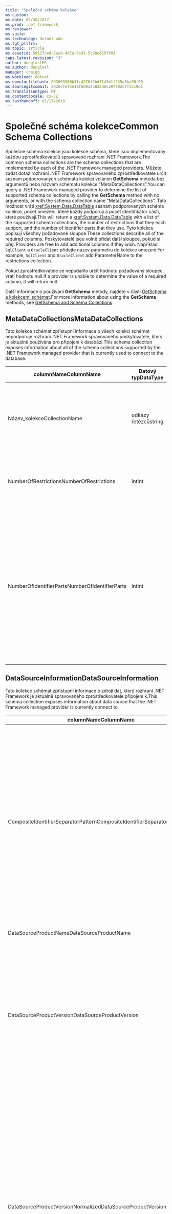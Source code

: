 ```yaml
---
title: "Společné schéma kolekce"
ms.custom: 
ms.date: 03/30/2017
ms.prod: .net-framework
ms.reviewer: 
ms.suite: 
ms.technology: dotnet-ado
ms.tgt_pltfrm: 
ms.topic: article
ms.assetid: 50127ced-2ac8-4d7a-9cd1-5c98c655ff03
caps.latest.revision: "3"
author: douglaslMS
ms.author: douglasl
manager: craigg
ms.workload: dotnet
ms.openlocfilehash: 893093900b3fc4276f9bd7143b1f235a5ba98f90
ms.sourcegitcommit: ed26cfef4e18f6d93ab822d8c29f902cff3519d1
ms.translationtype: MT
ms.contentlocale: cs-CZ
ms.lasthandoff: 01/17/2018
---
```

# <a name="common-schema-collections"></a><span data-ttu-id="b3a7d-102">Společné schéma kolekce</span><span class="sxs-lookup"><span data-stu-id="b3a7d-102">Common Schema Collections</span></span>
<span data-ttu-id="b3a7d-103">Společné schéma kolekce jsou kolekce schéma, které jsou implementovány každou zprostředkovatelů spravované rozhraní .NET Framework.</span><span class="sxs-lookup"><span data-stu-id="b3a7d-103">The common schema collections are the schema collections that are implemented by each of the .NET Framework managed providers.</span></span> <span data-ttu-id="b3a7d-104">Můžete zadat dotaz rozhraní .NET Framework spravovaného zprostředkovatele určit seznam podporovaných schématu kolekcí voláním **GetSchema** metoda bez argumentů nebo názvem schématu kolekce "MetaDataCollections".</span><span class="sxs-lookup"><span data-stu-id="b3a7d-104">You can query a .NET Framework managed provider to determine the list of supported schema collections by calling the **GetSchema** method with no arguments, or with the schema collection name "MetaDataCollections".</span></span> <span data-ttu-id="b3a7d-105">Tato možnost vrátí <xref:System.Data.DataTable> seznam podporovaných schéma kolekce, počet omezení, které každý podporují a počet identifikátor částí, které používají.</span><span class="sxs-lookup"><span data-stu-id="b3a7d-105">This will return a <xref:System.Data.DataTable> with a list of the supported schema collections, the number of restrictions that they each support, and the number of identifier parts that they use.</span></span> <span data-ttu-id="b3a7d-106">Tyto kolekce popisují všechny požadované sloupce.</span><span class="sxs-lookup"><span data-stu-id="b3a7d-106">These collections describe all of the required columns.</span></span> <span data-ttu-id="b3a7d-107">Poskytovatelé jsou volně přidat další sloupce, pokud si přejí.</span><span class="sxs-lookup"><span data-stu-id="b3a7d-107">Providers are free to add additional columns if they wish.</span></span> <span data-ttu-id="b3a7d-108">Například `SqlClient` a `OracleClient` přidejte název parametru do kolekce omezení.</span><span class="sxs-lookup"><span data-stu-id="b3a7d-108">For example, `SqlClient` and `OracleClient` add ParameterName to the restrictions collection.</span></span>  
  
 <span data-ttu-id="b3a7d-109">Pokud zprostředkovatele se nepodařilo určit hodnotu požadovaný sloupec, vrátí hodnotu null.</span><span class="sxs-lookup"><span data-stu-id="b3a7d-109">If a provider is unable to determine the value of a required column, it will return null.</span></span>  
  
 <span data-ttu-id="b3a7d-110">Další informace o používání **GetSchema** metody, najdete v části [GetSchema a kolekcemi schémat](../../../../docs/framework/data/adonet/getschema-and-schema-collections.md).</span><span class="sxs-lookup"><span data-stu-id="b3a7d-110">For more information about using the **GetSchema** methods, see [GetSchema and Schema Collections](../../../../docs/framework/data/adonet/getschema-and-schema-collections.md).</span></span>  
  
## <a name="metadatacollections"></a><span data-ttu-id="b3a7d-111">MetaDataCollections</span><span class="sxs-lookup"><span data-stu-id="b3a7d-111">MetaDataCollections</span></span>  
 <span data-ttu-id="b3a7d-112">Tato kolekce schémat zpřístupní informace o všech kolekcí schémat nepodporuje rozhraní .NET Framework spravovaného poskytovatele, který je aktuálně používána pro připojení k databázi.</span><span class="sxs-lookup"><span data-stu-id="b3a7d-112">This schema collection exposes information about all of the schema collections supported by the .NET Framework managed provider that is currently used to connect to the database.</span></span>  
  
|<span data-ttu-id="b3a7d-113">columnName</span><span class="sxs-lookup"><span data-stu-id="b3a7d-113">ColumnName</span></span>|<span data-ttu-id="b3a7d-114">Datový typ</span><span class="sxs-lookup"><span data-stu-id="b3a7d-114">DataType</span></span>|<span data-ttu-id="b3a7d-115">Popis</span><span class="sxs-lookup"><span data-stu-id="b3a7d-115">Description</span></span>|  
|----------------|--------------|-----------------|  
|<span data-ttu-id="b3a7d-116">Název_kolekce</span><span class="sxs-lookup"><span data-stu-id="b3a7d-116">CollectionName</span></span>|<span data-ttu-id="b3a7d-117">odkazy řetězců</span><span class="sxs-lookup"><span data-stu-id="b3a7d-117">string</span></span>|<span data-ttu-id="b3a7d-118">Název kolekce, které mají být předány **GetSchema** metoda vrátí kolekci.</span><span class="sxs-lookup"><span data-stu-id="b3a7d-118">The name of the collection to pass to the **GetSchema** method to return the collection.</span></span>|  
|<span data-ttu-id="b3a7d-119">NumberOfRestrictions</span><span class="sxs-lookup"><span data-stu-id="b3a7d-119">NumberOfRestrictions</span></span>|<span data-ttu-id="b3a7d-120">int</span><span class="sxs-lookup"><span data-stu-id="b3a7d-120">int</span></span>|<span data-ttu-id="b3a7d-121">Počet omezení, která může být určen pro kolekci.</span><span class="sxs-lookup"><span data-stu-id="b3a7d-121">The number of restrictions that may be specified for the collection.</span></span>|  
|<span data-ttu-id="b3a7d-122">NumberOfIdentifierParts</span><span class="sxs-lookup"><span data-stu-id="b3a7d-122">NumberOfIdentifierParts</span></span>|<span data-ttu-id="b3a7d-123">int</span><span class="sxs-lookup"><span data-stu-id="b3a7d-123">int</span></span>|<span data-ttu-id="b3a7d-124">Počet částí v názvu objektu složené identifikátor a databáze.</span><span class="sxs-lookup"><span data-stu-id="b3a7d-124">The number of parts in the composite identifier/database object name.</span></span> <span data-ttu-id="b3a7d-125">Například v systému SQL Server by to byl pro tabulky 3 a 4 pro sloupce.</span><span class="sxs-lookup"><span data-stu-id="b3a7d-125">For example, in SQL Server, this would be 3 for tables and 4 for columns.</span></span> <span data-ttu-id="b3a7d-126">V Oracle je pro tabulky 2 a 3 pro sloupce.</span><span class="sxs-lookup"><span data-stu-id="b3a7d-126">In Oracle, it would be 2 for tables and 3 for columns.</span></span>|  
  
## <a name="datasourceinformation"></a><span data-ttu-id="b3a7d-127">DataSourceInformation</span><span class="sxs-lookup"><span data-stu-id="b3a7d-127">DataSourceInformation</span></span>  
 <span data-ttu-id="b3a7d-128">Tato kolekce schémat zpřístupní informace o zdroji dat, který rozhraní .NET Framework je aktuálně spravovaného zprostředkovatele připojení k.</span><span class="sxs-lookup"><span data-stu-id="b3a7d-128">This schema collection exposes information about data source that the .NET Framework managed provider is currently connect to.</span></span>  
  
|<span data-ttu-id="b3a7d-129">columnName</span><span class="sxs-lookup"><span data-stu-id="b3a7d-129">ColumnName</span></span>|<span data-ttu-id="b3a7d-130">Datový typ</span><span class="sxs-lookup"><span data-stu-id="b3a7d-130">DataType</span></span>|<span data-ttu-id="b3a7d-131">Popis</span><span class="sxs-lookup"><span data-stu-id="b3a7d-131">Description</span></span>|  
|----------------|--------------|-----------------|  
|<span data-ttu-id="b3a7d-132">CompositeIdentifierSeparatorPattern</span><span class="sxs-lookup"><span data-stu-id="b3a7d-132">CompositeIdentifierSeparatorPattern</span></span>|<span data-ttu-id="b3a7d-133">odkazy řetězců</span><span class="sxs-lookup"><span data-stu-id="b3a7d-133">string</span></span>|<span data-ttu-id="b3a7d-134">Regulární výraz tak, aby odpovídaly složené oddělovače v složené identifikátor.</span><span class="sxs-lookup"><span data-stu-id="b3a7d-134">The regular expression to match the composite separators in a composite identifier.</span></span> <span data-ttu-id="b3a7d-135">Například "\\."</span><span class="sxs-lookup"><span data-stu-id="b3a7d-135">For example, "\\."</span></span> <span data-ttu-id="b3a7d-136">(pro SQL Server) nebo "@&#124; \\."</span><span class="sxs-lookup"><span data-stu-id="b3a7d-136">(for SQL Server) or "@&#124;\\."</span></span> <span data-ttu-id="b3a7d-137">(pro Oracle).</span><span class="sxs-lookup"><span data-stu-id="b3a7d-137">(for Oracle).</span></span><br /><br /> <span data-ttu-id="b3a7d-138">Složené identifikátor je obvykle co se používá pro název databázového objektu, například: pubs.dbo.authors nebo pubs@dbo.authors.</span><span class="sxs-lookup"><span data-stu-id="b3a7d-138">A composite identifier is typically what is used for a database object name, for example: pubs.dbo.authors or pubs@dbo.authors.</span></span><br /><br /> <span data-ttu-id="b3a7d-139">Pro systém SQL Server, použijte regulární výraz "\\.".</span><span class="sxs-lookup"><span data-stu-id="b3a7d-139">For SQL Server, use the regular expression "\\.".</span></span> <span data-ttu-id="b3a7d-140">Pro OracleClient, použijte "@&#124; \\.".</span><span class="sxs-lookup"><span data-stu-id="b3a7d-140">For OracleClient, use "@&#124;\\.".</span></span><br /><br /> <span data-ttu-id="b3a7d-141">Pro použití rozhraní ODBC Catalog_name_seperator.</span><span class="sxs-lookup"><span data-stu-id="b3a7d-141">For ODBC use the Catalog_name_seperator.</span></span><br /><br /> <span data-ttu-id="b3a7d-142">Pro OLE DB pomocí DBLITERAL_CATALOG_SEPARATOR nebo DBLITERAL_SCHEMA_SEPARATOR.</span><span class="sxs-lookup"><span data-stu-id="b3a7d-142">For OLE DB use DBLITERAL_CATALOG_SEPARATOR or DBLITERAL_SCHEMA_SEPARATOR.</span></span>|  
|<span data-ttu-id="b3a7d-143">DataSourceProductName</span><span class="sxs-lookup"><span data-stu-id="b3a7d-143">DataSourceProductName</span></span>|<span data-ttu-id="b3a7d-144">odkazy řetězců</span><span class="sxs-lookup"><span data-stu-id="b3a7d-144">string</span></span>|<span data-ttu-id="b3a7d-145">Název produktu přístup poskytovatele, jako je například "Oracle" nebo "SQLServer".</span><span class="sxs-lookup"><span data-stu-id="b3a7d-145">The name of the product accessed by the provider, such as "Oracle" or "SQLServer".</span></span>|  
|<span data-ttu-id="b3a7d-146">DataSourceProductVersion</span><span class="sxs-lookup"><span data-stu-id="b3a7d-146">DataSourceProductVersion</span></span>|<span data-ttu-id="b3a7d-147">odkazy řetězců</span><span class="sxs-lookup"><span data-stu-id="b3a7d-147">string</span></span>|<span data-ttu-id="b3a7d-148">Určuje verzi produktu přístup poskytovatele, v nativním formátu zdroje dat a není ve formátu Microsoft.</span><span class="sxs-lookup"><span data-stu-id="b3a7d-148">Indicates the version of the product accessed by the provider, in the data sources native format and not in Microsoft format.</span></span><br /><br /> <span data-ttu-id="b3a7d-149">V některých případech DataSourceProductVersion a DataSourceProductVersionNormalized se stejnou hodnotu.</span><span class="sxs-lookup"><span data-stu-id="b3a7d-149">In some cases DataSourceProductVersion and DataSourceProductVersionNormalized will be the same value.</span></span> <span data-ttu-id="b3a7d-150">V případě technologie OLE DB a rozhraní ODBC tyto bude vždy stejná jsou namapované na stejný volání funkce v základní nativní rozhraní API.</span><span class="sxs-lookup"><span data-stu-id="b3a7d-150">In the case of OLE DB and ODBC, these will always be the same as they are mapped to the same function call in the underlying native API.</span></span>|  
|<span data-ttu-id="b3a7d-151">DataSourceProductVersionNormalized</span><span class="sxs-lookup"><span data-stu-id="b3a7d-151">DataSourceProductVersionNormalized</span></span>|<span data-ttu-id="b3a7d-152">odkazy řetězců</span><span class="sxs-lookup"><span data-stu-id="b3a7d-152">string</span></span>|<span data-ttu-id="b3a7d-153">Normalizované verze pro data zdrojové, tak, aby ji můžete porovnat s `String.Compare()`.</span><span class="sxs-lookup"><span data-stu-id="b3a7d-153">A normalized version for the data source, such that it can be compared with `String.Compare()`.</span></span> <span data-ttu-id="b3a7d-154">Formát tohoto objektu je konzistentní pro všechny verze zprostředkovatele, který má zabránit verze 10 řazení mezi verze 1 a verze 2.</span><span class="sxs-lookup"><span data-stu-id="b3a7d-154">The format of this is consistent for all versions of the provider to prevent version 10 from sorting between version 1 and version 2.</span></span><br /><br /> <span data-ttu-id="b3a7d-155">Zprostředkovatel Oracle například používá formát "nn.nn.nn.nn.nn" pro jeho normalizované verze, což způsobí, že zdroj dat Oracle 8i vrátit "08.01.07.04.01".</span><span class="sxs-lookup"><span data-stu-id="b3a7d-155">For example, the Oracle provider uses a format of "nn.nn.nn.nn.nn" for its normalized version, which causes an Oracle 8i data source to return "08.01.07.04.01".</span></span> <span data-ttu-id="b3a7d-156">Typický formát "nn.nn.nnnn" Microsoft používá systém SQL Server.</span><span class="sxs-lookup"><span data-stu-id="b3a7d-156">SQL Server uses the typical Microsoft "nn.nn.nnnn" format.</span></span><br /><br /> <span data-ttu-id="b3a7d-157">V některých případech DataSourceProductVersion a DataSourceProductVersionNormalized se stejnou hodnotu.</span><span class="sxs-lookup"><span data-stu-id="b3a7d-157">In some cases, DataSourceProductVersion and DataSourceProductVersionNormalized will be the same value.</span></span> <span data-ttu-id="b3a7d-158">V případě technologie OLE DB a rozhraní ODBC to bude vždy stejná jsou namapované na stejný volání funkce v základní nativní rozhraní API.</span><span class="sxs-lookup"><span data-stu-id="b3a7d-158">In the case of OLE DB and ODBC these will always be the same as they are mapped to the same function call in the underlying native API.</span></span>|  
|<span data-ttu-id="b3a7d-159">GroupByBehavior</span><span class="sxs-lookup"><span data-stu-id="b3a7d-159">GroupByBehavior</span></span>|<xref:System.Data.Common.GroupByBehavior>|<span data-ttu-id="b3a7d-160">Určuje vztah mezi sloupce v klauzuli GROUP BY a -agregovat sloupců v seznamu select.</span><span class="sxs-lookup"><span data-stu-id="b3a7d-160">Specifies the relationship between the columns in a GROUP BY clause and the non-aggregated columns in the select list.</span></span>|  
|<span data-ttu-id="b3a7d-161">IdentifierPattern</span><span class="sxs-lookup"><span data-stu-id="b3a7d-161">IdentifierPattern</span></span>|<span data-ttu-id="b3a7d-162">odkazy řetězců</span><span class="sxs-lookup"><span data-stu-id="b3a7d-162">string</span></span>|<span data-ttu-id="b3a7d-163">Regulární výraz, který odpovídá identifikátor a má hodnotu shody identifikátoru.</span><span class="sxs-lookup"><span data-stu-id="b3a7d-163">A regular expression that matches an identifier and has a match value of the identifier.</span></span> <span data-ttu-id="b3a7d-164">Například "[A-Za-z0-9_ #$]".</span><span class="sxs-lookup"><span data-stu-id="b3a7d-164">For example "[A-Za-z0-9_#$]".</span></span>|  
|<span data-ttu-id="b3a7d-165">IdentifierCase</span><span class="sxs-lookup"><span data-stu-id="b3a7d-165">IdentifierCase</span></span>|<xref:System.Data.Common.IdentifierCase>|<span data-ttu-id="b3a7d-166">Určuje, zda není v uvozovkách identifikátory jsou považovány jako malá a velká písmena, nebo ne.</span><span class="sxs-lookup"><span data-stu-id="b3a7d-166">Indicates whether non-quoted identifiers are treated as case sensitive or not.</span></span>|  
|<span data-ttu-id="b3a7d-167">OrderByColumnsInSelect</span><span class="sxs-lookup"><span data-stu-id="b3a7d-167">OrderByColumnsInSelect</span></span>|<span data-ttu-id="b3a7d-168">bool</span><span class="sxs-lookup"><span data-stu-id="b3a7d-168">bool</span></span>|<span data-ttu-id="b3a7d-169">Určuje, zda sloupce v klauzuli ORDER BY musí být v seznamu select.</span><span class="sxs-lookup"><span data-stu-id="b3a7d-169">Specifies whether columns in an ORDER BY clause must be in the select list.</span></span> <span data-ttu-id="b3a7d-170">Hodnota true označuje, že jsou nemusí být v seznamu select hodnota false určuje, že nemusí být v seznamu select.</span><span class="sxs-lookup"><span data-stu-id="b3a7d-170">A value of true indicates that they are required to be in the select list, a value of false indicates that they are not required to be in the select list.</span></span>|  
|<span data-ttu-id="b3a7d-171">ParameterMarkerFormat</span><span class="sxs-lookup"><span data-stu-id="b3a7d-171">ParameterMarkerFormat</span></span>|<span data-ttu-id="b3a7d-172">odkazy řetězců</span><span class="sxs-lookup"><span data-stu-id="b3a7d-172">string</span></span>|<span data-ttu-id="b3a7d-173">Řetězec formátu, který představuje způsob formátování parametr.</span><span class="sxs-lookup"><span data-stu-id="b3a7d-173">A format string that represents how to format a parameter.</span></span><br /><br /> <span data-ttu-id="b3a7d-174">Pokud pojmenované parametry jsou podporovány ve zdroji dat, musí být první zástupný symbol v tomto řetězci kde musí být formátována název parametru.</span><span class="sxs-lookup"><span data-stu-id="b3a7d-174">If named parameters are supported by the data source, the first placeholder in this string should be where the parameter name should be formatted.</span></span><br /><br /> <span data-ttu-id="b3a7d-175">Například, pokud zdroj dat očekává parametry s názvem a předponu ':' bude ": {0}".</span><span class="sxs-lookup"><span data-stu-id="b3a7d-175">For example, if the data source expects parameters to be named and prefixed with an ‘:’ this would be ":{0}".</span></span> <span data-ttu-id="b3a7d-176">Pokud to formátování s názvem parametru "p1" výsledná řetězec je ": p1".</span><span class="sxs-lookup"><span data-stu-id="b3a7d-176">When formatting this with a parameter name of "p1" the resulting string is ":p1".</span></span><br /><br /> <span data-ttu-id="b3a7d-177">Pokud zdroj dat očekává parametry, které mu předcházet text ' @', ale názvy již zahrnují {0}' to může být a výsledek formátování parametr s názvem "@p1"by být jednoduše"@p1".</span><span class="sxs-lookup"><span data-stu-id="b3a7d-177">If the data source expects parameters to be prefixed with the ‘@’, but the names already include them, this would be ‘{0}’, and the result of formatting a parameter named "@p1" would simply be "@p1".</span></span><br /><br /> <span data-ttu-id="b3a7d-178">Zdroje dat, které nemají očekávat pojmenované parametry a očekávat použití '?'</span><span class="sxs-lookup"><span data-stu-id="b3a7d-178">For data sources that do not expect named parameters and expect the use of the ‘?’</span></span> <span data-ttu-id="b3a7d-179">znak, řetězec formátu lze zadat jako jednoduše '?', který by ignorovat název parametru.</span><span class="sxs-lookup"><span data-stu-id="b3a7d-179">character, the format string can be specified as simply ‘?’, which would ignore the parameter name.</span></span> <span data-ttu-id="b3a7d-180">Pro OLE DB vrátíme '?'.</span><span class="sxs-lookup"><span data-stu-id="b3a7d-180">For OLE DB we return ‘?’.</span></span>|  
|<span data-ttu-id="b3a7d-181">ParameterMarkerPattern</span><span class="sxs-lookup"><span data-stu-id="b3a7d-181">ParameterMarkerPattern</span></span>|<span data-ttu-id="b3a7d-182">odkazy řetězců</span><span class="sxs-lookup"><span data-stu-id="b3a7d-182">string</span></span>|<span data-ttu-id="b3a7d-183">Regulární výraz, který odpovídá parametru značku.</span><span class="sxs-lookup"><span data-stu-id="b3a7d-183">A regular expression that matches a parameter marker.</span></span> <span data-ttu-id="b3a7d-184">Bude mít hodnotu shody názvu parametru, pokud existuje.</span><span class="sxs-lookup"><span data-stu-id="b3a7d-184">It will have a match value of the parameter name, if any.</span></span><br /><br /> <span data-ttu-id="b3a7d-185">Například, pokud jsou podporovány pojmenované parametry ' @' úvodní znak, který bude obsažen v názvu parametru by to byl: "(@[A-Za-z0-9_$ #] \*)".</span><span class="sxs-lookup"><span data-stu-id="b3a7d-185">For example, if named parameters are supported with an ‘@’ lead-in character that will be included in the parameter name, this would be: "(@[A-Za-z0-9_$#]\*)".</span></span><br /><br /> <span data-ttu-id="b3a7d-186">Ale pokud pojmenované parametry jsou podporovány ':' jako úvodní znak a není součástí názvu parametru, bude: ": ([A-Za-z0-9_$ #]\\*)".</span><span class="sxs-lookup"><span data-stu-id="b3a7d-186">However, if named parameters are supported with a ‘:’ as the lead-in character and it is not part of the parameter name, this would be: ":([A-Za-z0-9_$#]\\*)".</span></span><br /><br /> <span data-ttu-id="b3a7d-187">Samozřejmě pokud zdroj dat nepodporuje pojmenované parametry, jednoduše bude "?".</span><span class="sxs-lookup"><span data-stu-id="b3a7d-187">Of course, if the data source doesn’t support named parameters, this would simply be "?".</span></span>|  
|<span data-ttu-id="b3a7d-188">ParameterNameMaxLength</span><span class="sxs-lookup"><span data-stu-id="b3a7d-188">ParameterNameMaxLength</span></span>|<span data-ttu-id="b3a7d-189">int</span><span class="sxs-lookup"><span data-stu-id="b3a7d-189">int</span></span>|<span data-ttu-id="b3a7d-190">Maximální délka názvu parametru ve znacích.</span><span class="sxs-lookup"><span data-stu-id="b3a7d-190">The maximum length of a parameter name in characters.</span></span> <span data-ttu-id="b3a7d-191">Visual Studio očekává, že pokud jsou podporovány názvy parametrů, minimální hodnota maximální délky se 30 znaků.</span><span class="sxs-lookup"><span data-stu-id="b3a7d-191">Visual Studio expects that if parameter names are supported, the minimum value for the maximum length is 30 characters.</span></span><br /><br /> <span data-ttu-id="b3a7d-192">Pokud zdroj dat nepodporuje pojmenované parametry, vrátí tato vlastnost hodnotu 0.</span><span class="sxs-lookup"><span data-stu-id="b3a7d-192">If the data source does not support named parameters, this property returns zero.</span></span>|  
|<span data-ttu-id="b3a7d-193">ParameterNamePattern</span><span class="sxs-lookup"><span data-stu-id="b3a7d-193">ParameterNamePattern</span></span>|<span data-ttu-id="b3a7d-194">odkazy řetězců</span><span class="sxs-lookup"><span data-stu-id="b3a7d-194">string</span></span>|<span data-ttu-id="b3a7d-195">Regulární výraz, který odpovídá názvy platný parametr.</span><span class="sxs-lookup"><span data-stu-id="b3a7d-195">A regular expression that matches the valid parameter names.</span></span> <span data-ttu-id="b3a7d-196">Různé datové zdroje mají různá pravidla týkající se znaky, které mohou být použity pro názvy parametrů.</span><span class="sxs-lookup"><span data-stu-id="b3a7d-196">Different data sources have different rules regarding the characters that may be used for parameter names.</span></span><br /><br /> <span data-ttu-id="b3a7d-197">Visual Studio očekává, že pokud jsou podporovány názvy parametrů, jsou znaky "\p{Lu}\p{Ll}\p{Lt}\p{Lm}\p{Lo}\p{Nl}\p{Nd}" minimální podporované sadu znaků, které jsou platné pro názvy parametrů.</span><span class="sxs-lookup"><span data-stu-id="b3a7d-197">Visual Studio expects that if parameter names are supported, the characters "\p{Lu}\p{Ll}\p{Lt}\p{Lm}\p{Lo}\p{Nl}\p{Nd}" are the minimum supported set of characters that are valid for parameter names.</span></span>|  
|<span data-ttu-id="b3a7d-198">QuotedIdentifierPattern</span><span class="sxs-lookup"><span data-stu-id="b3a7d-198">QuotedIdentifierPattern</span></span>|<span data-ttu-id="b3a7d-199">odkazy řetězců</span><span class="sxs-lookup"><span data-stu-id="b3a7d-199">string</span></span>|<span data-ttu-id="b3a7d-200">Regulární výraz, který odpovídá identifikátor uvozovkách a má hodnotu shody identifikátoru samotné bez uvozovek.</span><span class="sxs-lookup"><span data-stu-id="b3a7d-200">A regular expression that matches a quoted identifier and has a match value of the identifier itself without the quotes.</span></span> <span data-ttu-id="b3a7d-201">Například pokud zdroj dat použije uvozovky k identifikaci identifikátory v uvozovkách, bude: "(([^\\"] &#124;\\" \\")\*)".</span><span class="sxs-lookup"><span data-stu-id="b3a7d-201">For example, if the data source used double-quotes to identify quoted identifiers, this would be: "(([^\\"]&#124;\\"\\")\*)".</span></span>|  
|<span data-ttu-id="b3a7d-202">QuotedIdentifierCase</span><span class="sxs-lookup"><span data-stu-id="b3a7d-202">QuotedIdentifierCase</span></span>|<xref:System.Data.Common.IdentifierCase>|<span data-ttu-id="b3a7d-203">Určuje, zda jsou nebo nejsou považovány jako malá a velká písmena identifikátory v uvozovkách.</span><span class="sxs-lookup"><span data-stu-id="b3a7d-203">Indicates whether quoted identifiers are treated as case sensitive or not.</span></span>|  
|<span data-ttu-id="b3a7d-204">StatementSeparatorPattern</span><span class="sxs-lookup"><span data-stu-id="b3a7d-204">StatementSeparatorPattern</span></span>|<span data-ttu-id="b3a7d-205">odkazy řetězců</span><span class="sxs-lookup"><span data-stu-id="b3a7d-205">string</span></span>|<span data-ttu-id="b3a7d-206">Regulární výraz, který odpovídá příkaz oddělovače.</span><span class="sxs-lookup"><span data-stu-id="b3a7d-206">A regular expression that matches the statement separator.</span></span>|  
|<span data-ttu-id="b3a7d-207">StringLiteralPattern</span><span class="sxs-lookup"><span data-stu-id="b3a7d-207">StringLiteralPattern</span></span>|<span data-ttu-id="b3a7d-208">odkazy řetězců</span><span class="sxs-lookup"><span data-stu-id="b3a7d-208">string</span></span>|<span data-ttu-id="b3a7d-209">Regulární výraz, který odpovídá řetězcový literál a má hodnotu shodu literál sám sebe.</span><span class="sxs-lookup"><span data-stu-id="b3a7d-209">A regular expression that matches a string literal and has a match value of the literal itself.</span></span> <span data-ttu-id="b3a7d-210">Například pokud zdroj dat použije k identifikaci řetězce jedním uvozovky, bude: "(" ([^'] &#124; ") \*')"'</span><span class="sxs-lookup"><span data-stu-id="b3a7d-210">For example, if the data source used single-quotes to identify strings, this would be: "('([^']&#124;'')\*')"'</span></span>|  
|<span data-ttu-id="b3a7d-211">SupportedJoinOperators</span><span class="sxs-lookup"><span data-stu-id="b3a7d-211">SupportedJoinOperators</span></span>|<xref:System.Data.Common.SupportedJoinOperators>|<span data-ttu-id="b3a7d-212">Určuje, jaké typy příkazů SQL spojení jsou podporovány datovým zdrojem.</span><span class="sxs-lookup"><span data-stu-id="b3a7d-212">Specifies what types of SQL join statements are supported by the data source.</span></span>|  
  
## <a name="datatypes"></a><span data-ttu-id="b3a7d-213">Datové typy</span><span class="sxs-lookup"><span data-stu-id="b3a7d-213">DataTypes</span></span>  
 <span data-ttu-id="b3a7d-214">Toto schéma kolekce zpřístupňuje informace o datové typy, které jsou podporovány v databázi, rozhraní .NET Framework spravovaná zprostředkovatele je aktuálně připojen k.</span><span class="sxs-lookup"><span data-stu-id="b3a7d-214">This schema collection exposes information about the data types that are supported by the database that the .NET Framework managed provider is currently connected to.</span></span>  
  
|<span data-ttu-id="b3a7d-215">columnName</span><span class="sxs-lookup"><span data-stu-id="b3a7d-215">ColumnName</span></span>|<span data-ttu-id="b3a7d-216">Datový typ</span><span class="sxs-lookup"><span data-stu-id="b3a7d-216">DataType</span></span>|<span data-ttu-id="b3a7d-217">Popis</span><span class="sxs-lookup"><span data-stu-id="b3a7d-217">Description</span></span>|  
|----------------|--------------|-----------------|  
|<span data-ttu-id="b3a7d-218">TypeName</span><span class="sxs-lookup"><span data-stu-id="b3a7d-218">TypeName</span></span>|<span data-ttu-id="b3a7d-219">odkazy řetězců</span><span class="sxs-lookup"><span data-stu-id="b3a7d-219">string</span></span>|<span data-ttu-id="b3a7d-220">Název typu dat specifický pro zprostředkovatele.</span><span class="sxs-lookup"><span data-stu-id="b3a7d-220">The provider-specific data type name.</span></span>|  
|<span data-ttu-id="b3a7d-221">ProviderDbType</span><span class="sxs-lookup"><span data-stu-id="b3a7d-221">ProviderDbType</span></span>|<span data-ttu-id="b3a7d-222">int</span><span class="sxs-lookup"><span data-stu-id="b3a7d-222">int</span></span>|<span data-ttu-id="b3a7d-223">Hodnota typu specifický pro zprostředkovatele, který se má použít při zadávání parametr typu.</span><span class="sxs-lookup"><span data-stu-id="b3a7d-223">The provider-specific type value that should be used when specifying a parameter’s type.</span></span> <span data-ttu-id="b3a7d-224">Například SqlDbType.Money nebo OracleType.Blob.</span><span class="sxs-lookup"><span data-stu-id="b3a7d-224">For example, SqlDbType.Money or OracleType.Blob.</span></span>|  
|<span data-ttu-id="b3a7d-225">ColumnSize</span><span class="sxs-lookup"><span data-stu-id="b3a7d-225">ColumnSize</span></span>|<span data-ttu-id="b3a7d-226">long</span><span class="sxs-lookup"><span data-stu-id="b3a7d-226">long</span></span>|<span data-ttu-id="b3a7d-227">Délka jiné než číselné sloupec nebo parametr odkazuje na maximální nebo délka definované pro tento typ poskytovatele.</span><span class="sxs-lookup"><span data-stu-id="b3a7d-227">The length of a non-numeric column or parameter refers to either the maximum or the length defined for this type by the provider.</span></span><br /><br /> <span data-ttu-id="b3a7d-228">Znaková data je maximální nebo definované délka v jednotkách, které jsou definované ve zdroji dat.</span><span class="sxs-lookup"><span data-stu-id="b3a7d-228">For character data, this is the maximum or defined length in units, defined by the data source.</span></span> <span data-ttu-id="b3a7d-229">Oracle obsahuje koncepci zadání délkou a potom zadáte velikost skutečné úložiště pro některé znakové datové typy.</span><span class="sxs-lookup"><span data-stu-id="b3a7d-229">Oracle has the concept of specifying a length and then specifying the actual storage size for some character data types.</span></span> <span data-ttu-id="b3a7d-230">To definuje pouze v jednotkách pro databázi Oracle.</span><span class="sxs-lookup"><span data-stu-id="b3a7d-230">This defines only the length in units for Oracle.</span></span><br /><br /> <span data-ttu-id="b3a7d-231">Pro data a času datové typy to je délka řetězcová reprezentace (za předpokladu, že maximální povolené přesnost komponentu zlomků sekund).</span><span class="sxs-lookup"><span data-stu-id="b3a7d-231">For date-time data types, this is the length of the string representation (assuming the maximum allowed precision of the fractional seconds component).</span></span><br /><br /> <span data-ttu-id="b3a7d-232">Pokud je číselný datový typ, je to horní mez na maximální přesnost datového typu.</span><span class="sxs-lookup"><span data-stu-id="b3a7d-232">If the data type is numeric, this is the upper bound on the maximum precision of the data type.</span></span>|  
|<span data-ttu-id="b3a7d-233">CreateFormat</span><span class="sxs-lookup"><span data-stu-id="b3a7d-233">CreateFormat</span></span>|<span data-ttu-id="b3a7d-234">odkazy řetězců</span><span class="sxs-lookup"><span data-stu-id="b3a7d-234">string</span></span>|<span data-ttu-id="b3a7d-235">Řetězec formátu, který představuje jak přidat tento sloupec prohlášení definice dat, jako je například CREATE TABLE.</span><span class="sxs-lookup"><span data-stu-id="b3a7d-235">Format string that represents how to add this column to a data definition statement, such as CREATE TABLE.</span></span> <span data-ttu-id="b3a7d-236">Každý prvek v poli pomocí metody CreateParameter by měl být zobrazen "značku parametr" v řetězci formátu.</span><span class="sxs-lookup"><span data-stu-id="b3a7d-236">Each element in the CreateParameter array should be represented by a "parameter marker" in the format string.</span></span><br /><br /> <span data-ttu-id="b3a7d-237">Například SQL datový typ DESETINNÉ potřebuje přesností a měřítkem.</span><span class="sxs-lookup"><span data-stu-id="b3a7d-237">For example, the SQL data type DECIMAL needs a precision and a scale.</span></span> <span data-ttu-id="b3a7d-238">V takovém případě bude řetězec formátu "DECIMAL({0},{1})".</span><span class="sxs-lookup"><span data-stu-id="b3a7d-238">In this case, the format string would be "DECIMAL({0},{1})".</span></span>|  
|<span data-ttu-id="b3a7d-239">CreateParameters</span><span class="sxs-lookup"><span data-stu-id="b3a7d-239">CreateParameters</span></span>|<span data-ttu-id="b3a7d-240">odkazy řetězců</span><span class="sxs-lookup"><span data-stu-id="b3a7d-240">string</span></span>|<span data-ttu-id="b3a7d-241">Vytvoření parametry, které se musí zadat při vytváření sloupec datového typu.</span><span class="sxs-lookup"><span data-stu-id="b3a7d-241">The creation parameters that must be specified when creating a column of this data type.</span></span> <span data-ttu-id="b3a7d-242">Každý parametr vytvoření je uvedena v řetězci, oddělený čárkou v pořadí, ve kterém se mají zadat.</span><span class="sxs-lookup"><span data-stu-id="b3a7d-242">Each creation parameter is listed in the string, separated by a comma in the order they are to be supplied.</span></span><br /><br /> <span data-ttu-id="b3a7d-243">Například SQL datový typ DESETINNÉ potřebuje přesností a měřítkem.</span><span class="sxs-lookup"><span data-stu-id="b3a7d-243">For example, the SQL data type DECIMAL needs a precision and a scale.</span></span> <span data-ttu-id="b3a7d-244">Vytvoření parametry v takovém případě by mělo obsahovat řetězec "přesnost, měřítko".</span><span class="sxs-lookup"><span data-stu-id="b3a7d-244">In this case, the creation parameters should contain the string "precision, scale".</span></span><br /><br /> <span data-ttu-id="b3a7d-245">V textovém příkazu k vytvoření DECIMAL sloupce s přesností 10 a měřítkem 2, může být hodnota sloupce CreateFormat DECIMAL({0},{1}) "a specifikace dokončení typu by DECIMAL(10,2).</span><span class="sxs-lookup"><span data-stu-id="b3a7d-245">In a text command to create a DECIMAL column with a precision of 10 and a scale of 2, the value of the CreateFormat column might be DECIMAL({0},{1})" and the complete type specification would be DECIMAL(10,2).</span></span>|  
|<span data-ttu-id="b3a7d-246">Datový typ</span><span class="sxs-lookup"><span data-stu-id="b3a7d-246">DataType</span></span>|<span data-ttu-id="b3a7d-247">odkazy řetězců</span><span class="sxs-lookup"><span data-stu-id="b3a7d-247">string</span></span>|<span data-ttu-id="b3a7d-248">Název typu rozhraní .NET Framework datového typu.</span><span class="sxs-lookup"><span data-stu-id="b3a7d-248">The name of the .NET Framework type of the data type.</span></span>|  
|<span data-ttu-id="b3a7d-249">IsAutoincrementable</span><span class="sxs-lookup"><span data-stu-id="b3a7d-249">IsAutoincrementable</span></span>|<span data-ttu-id="b3a7d-250">bool</span><span class="sxs-lookup"><span data-stu-id="b3a7d-250">bool</span></span>|<span data-ttu-id="b3a7d-251">true – hodnoty tohoto typu dat může být automaticky rostoucí.</span><span class="sxs-lookup"><span data-stu-id="b3a7d-251">true—Values of this data type may be auto-incrementing.</span></span><br /><br /> <span data-ttu-id="b3a7d-252">false – hodnoty tohoto typu dat nemusí být automaticky rostoucí.</span><span class="sxs-lookup"><span data-stu-id="b3a7d-252">false—Values of this data type may not be auto-incrementing.</span></span><br /><br /> <span data-ttu-id="b3a7d-253">Všimněte si, že to jenom Určuje, zda sloupec datového typu může být automaticky roste, ne to, jestli všechny sloupce tohoto typu jsou automaticky rostoucí.</span><span class="sxs-lookup"><span data-stu-id="b3a7d-253">Note that this merely indicates whether a column of this data type may be auto-incrementing, not that all columns of this type are auto-incrementing.</span></span>|  
|<span data-ttu-id="b3a7d-254">IsBestMatch</span><span class="sxs-lookup"><span data-stu-id="b3a7d-254">IsBestMatch</span></span>|<span data-ttu-id="b3a7d-255">bool</span><span class="sxs-lookup"><span data-stu-id="b3a7d-255">bool</span></span>|<span data-ttu-id="b3a7d-256">true – datový typ je nejlepší shodu mezi všech typů dat v úložišti dat a datový typ rozhraní .NET Framework uvedené hodnotou ve sloupci datového typu.</span><span class="sxs-lookup"><span data-stu-id="b3a7d-256">true—The data type is the best match between all data types in the data store and the .NET Framework data type indicated by the value in the DataType column.</span></span><br /><br /> <span data-ttu-id="b3a7d-257">false – datový typ není nejlepší shodu.</span><span class="sxs-lookup"><span data-stu-id="b3a7d-257">false—The data type is not the best match.</span></span><br /><br /> <span data-ttu-id="b3a7d-258">Pro každou sadu řádků, ve kterých je hodnota sloupce datového typu stejné IsBestMatch sloupec je nastavený na hodnotu true pouze v jednom řádku.</span><span class="sxs-lookup"><span data-stu-id="b3a7d-258">For each set of rows in which the value of the DataType column is the same, the IsBestMatch column is set to true in only one row.</span></span>|  
|<span data-ttu-id="b3a7d-259">IsCaseSensitive</span><span class="sxs-lookup"><span data-stu-id="b3a7d-259">IsCaseSensitive</span></span>|<span data-ttu-id="b3a7d-260">bool</span><span class="sxs-lookup"><span data-stu-id="b3a7d-260">bool</span></span>|<span data-ttu-id="b3a7d-261">true – datový typ je typ znak a je malá a velká písmena.</span><span class="sxs-lookup"><span data-stu-id="b3a7d-261">true—The data type is a character type and is case-sensitive.</span></span><br /><br /> <span data-ttu-id="b3a7d-262">false – datový typ není typu znak nebo není malá a velká písmena.</span><span class="sxs-lookup"><span data-stu-id="b3a7d-262">false—The data type is not a character type or is not case-sensitive.</span></span>|  
|<span data-ttu-id="b3a7d-263">IsFixedLength</span><span class="sxs-lookup"><span data-stu-id="b3a7d-263">IsFixedLength</span></span>|<span data-ttu-id="b3a7d-264">bool</span><span class="sxs-lookup"><span data-stu-id="b3a7d-264">bool</span></span>|<span data-ttu-id="b3a7d-265">true – sloupce tento datový typ vytvořené jazyk definice dat (DDL) budou mít pevnou délkou.</span><span class="sxs-lookup"><span data-stu-id="b3a7d-265">true—Columns of this data type created by the data definition language (DDL) will be of fixed length.</span></span><br /><br /> <span data-ttu-id="b3a7d-266">false – sloupce tento typ dat, které vytvoří DDL bude s proměnnou délkou.</span><span class="sxs-lookup"><span data-stu-id="b3a7d-266">false—Columns of this data type created by the DDL will be of variable length.</span></span><br /><br /> <span data-ttu-id="b3a7d-267">DBNull.Value—It není označuje, zda zprostředkovatel namapujete toto pole s pevnou délkou nebo proměnnou délkou sloupec.</span><span class="sxs-lookup"><span data-stu-id="b3a7d-267">DBNull.Value—It is not known whether the provider will map this field with a fixed-length or variable-length column.</span></span>|  
|<span data-ttu-id="b3a7d-268">IsFixedPrecisionScale</span><span class="sxs-lookup"><span data-stu-id="b3a7d-268">IsFixedPrecisionScale</span></span>|<span data-ttu-id="b3a7d-269">bool</span><span class="sxs-lookup"><span data-stu-id="b3a7d-269">bool</span></span>|<span data-ttu-id="b3a7d-270">true – datový typ má pevnou přesnost a měřítko.</span><span class="sxs-lookup"><span data-stu-id="b3a7d-270">true—The data type has a fixed precision and scale.</span></span><br /><br /> <span data-ttu-id="b3a7d-271">false – datový typ nemá pevnou přesnost a měřítko.</span><span class="sxs-lookup"><span data-stu-id="b3a7d-271">false—The data type does not have a fixed precision and scale.</span></span>|  
|<span data-ttu-id="b3a7d-272">IsLong</span><span class="sxs-lookup"><span data-stu-id="b3a7d-272">IsLong</span></span>|<span data-ttu-id="b3a7d-273">bool</span><span class="sxs-lookup"><span data-stu-id="b3a7d-273">bool</span></span>|<span data-ttu-id="b3a7d-274">true – datový typ obsahuje velmi dlouhé data; Definice velmi dlouhé dat je specifický pro zprostředkovatele.</span><span class="sxs-lookup"><span data-stu-id="b3a7d-274">true—The data type contains very long data; the definition of very long data is provider-specific.</span></span><br /><br /> <span data-ttu-id="b3a7d-275">false – datový typ neobsahuje data velmi náročná.</span><span class="sxs-lookup"><span data-stu-id="b3a7d-275">false—The data type does not contain very long data.</span></span>|  
|<span data-ttu-id="b3a7d-276">Vlastnost isNullable</span><span class="sxs-lookup"><span data-stu-id="b3a7d-276">IsNullable</span></span>|<span data-ttu-id="b3a7d-277">bool</span><span class="sxs-lookup"><span data-stu-id="b3a7d-277">bool</span></span>|<span data-ttu-id="b3a7d-278">true – je datový typ s možnou hodnotou Null.</span><span class="sxs-lookup"><span data-stu-id="b3a7d-278">true—The data type is nullable.</span></span><br /><br /> <span data-ttu-id="b3a7d-279">false – datový typ není null.</span><span class="sxs-lookup"><span data-stu-id="b3a7d-279">false—The data type is not nullable.</span></span><br /><br /> <span data-ttu-id="b3a7d-280">DBNull.Value—It není označuje, zda je datový typ s možnou hodnotou Null.</span><span class="sxs-lookup"><span data-stu-id="b3a7d-280">DBNull.Value—It is not known whether the data type is nullable.</span></span>|  
|<span data-ttu-id="b3a7d-281">IsSearchable</span><span class="sxs-lookup"><span data-stu-id="b3a7d-281">IsSearchable</span></span>|<span data-ttu-id="b3a7d-282">bool</span><span class="sxs-lookup"><span data-stu-id="b3a7d-282">bool</span></span>|<span data-ttu-id="b3a7d-283">true – datový typ lze použít v klauzuli WHERE se žádné operátor s výjimkou predikátu LIKE.</span><span class="sxs-lookup"><span data-stu-id="b3a7d-283">true—The data type can be used in a WHERE clause with any operator except the LIKE predicate.</span></span><br /><br /> <span data-ttu-id="b3a7d-284">false – datový typ nelze použít v klauzuli WHERE s žádné operátor s výjimkou predikátu LIKE.</span><span class="sxs-lookup"><span data-stu-id="b3a7d-284">false—The data type cannot be used in a WHERE clause with any operator except the LIKE predicate.</span></span>|  
|<span data-ttu-id="b3a7d-285">IsSearchableWithLike</span><span class="sxs-lookup"><span data-stu-id="b3a7d-285">IsSearchableWithLike</span></span>|<span data-ttu-id="b3a7d-286">bool</span><span class="sxs-lookup"><span data-stu-id="b3a7d-286">bool</span></span>|<span data-ttu-id="b3a7d-287">true – datový typ lze použít s LIKE predikátu.</span><span class="sxs-lookup"><span data-stu-id="b3a7d-287">true—The data type can be used with the LIKE predicate</span></span><br /><br /> <span data-ttu-id="b3a7d-288">false – datový typ nelze použít s predikátu LIKE.</span><span class="sxs-lookup"><span data-stu-id="b3a7d-288">false—The data type cannot be used with the LIKE predicate.</span></span>|  
|<span data-ttu-id="b3a7d-289">IsUnsigned</span><span class="sxs-lookup"><span data-stu-id="b3a7d-289">IsUnsigned</span></span>|<span data-ttu-id="b3a7d-290">bool</span><span class="sxs-lookup"><span data-stu-id="b3a7d-290">bool</span></span>|<span data-ttu-id="b3a7d-291">true – datový typ není podepsán.</span><span class="sxs-lookup"><span data-stu-id="b3a7d-291">true—The data type is unsigned.</span></span><br /><br /> <span data-ttu-id="b3a7d-292">false – datový typ je podepsaný.</span><span class="sxs-lookup"><span data-stu-id="b3a7d-292">false—The data type is signed.</span></span><br /><br /> <span data-ttu-id="b3a7d-293">Použít na datový typ DBNull.Value—Not.</span><span class="sxs-lookup"><span data-stu-id="b3a7d-293">DBNull.Value—Not applicable to data type.</span></span>|  
|<span data-ttu-id="b3a7d-294">MaximumScale</span><span class="sxs-lookup"><span data-stu-id="b3a7d-294">MaximumScale</span></span>|<span data-ttu-id="b3a7d-295">short</span><span class="sxs-lookup"><span data-stu-id="b3a7d-295">short</span></span>|<span data-ttu-id="b3a7d-296">Pokud typ je číselného typu, jedná se maximální povolený počet číslic vpravo od desetinné čárky.</span><span class="sxs-lookup"><span data-stu-id="b3a7d-296">If the type indicator is a numeric type, this is the maximum number of digits allowed to the right of the decimal point.</span></span> <span data-ttu-id="b3a7d-297">Jinak je to DBNull.Value.</span><span class="sxs-lookup"><span data-stu-id="b3a7d-297">Otherwise, this is DBNull.Value.</span></span>|  
|<span data-ttu-id="b3a7d-298">MinimumScale</span><span class="sxs-lookup"><span data-stu-id="b3a7d-298">MinimumScale</span></span>|<span data-ttu-id="b3a7d-299">short</span><span class="sxs-lookup"><span data-stu-id="b3a7d-299">short</span></span>|<span data-ttu-id="b3a7d-300">Pokud typ je číselného typu, to je minimální počet číslic vpravo od desetinné čárky.</span><span class="sxs-lookup"><span data-stu-id="b3a7d-300">If the type indicator is a numeric type, this is the minimum number of digits allowed to the right of the decimal point.</span></span> <span data-ttu-id="b3a7d-301">Jinak je to DBNull.Value.</span><span class="sxs-lookup"><span data-stu-id="b3a7d-301">Otherwise, this is DBNull.Value.</span></span>|  
|<span data-ttu-id="b3a7d-302">IsConcurrencyType</span><span class="sxs-lookup"><span data-stu-id="b3a7d-302">IsConcurrencyType</span></span>|<span data-ttu-id="b3a7d-303">bool</span><span class="sxs-lookup"><span data-stu-id="b3a7d-303">bool</span></span>|<span data-ttu-id="b3a7d-304">true – datový typ se aktualizuje databázi pokaždé, když se změní na řádku a hodnota sloupce se liší od všechny předchozí hodnoty</span><span class="sxs-lookup"><span data-stu-id="b3a7d-304">true – the data type is updated by the database every time the row is changed and the value of the column is different from all previous values</span></span><br /><br /> <span data-ttu-id="b3a7d-305">false – datový typ je poznámka aktualizovat databázi pokaždé, když se změní na řádek</span><span class="sxs-lookup"><span data-stu-id="b3a7d-305">false – the data type is note updated by the database every time the row is changed</span></span><br /><br /> <span data-ttu-id="b3a7d-306">DBNull.Value – databáze nepodporuje tento typ datového typu</span><span class="sxs-lookup"><span data-stu-id="b3a7d-306">DBNull.Value – the database does not support this type of data type</span></span>|  
|<span data-ttu-id="b3a7d-307">IsLiteralSupported</span><span class="sxs-lookup"><span data-stu-id="b3a7d-307">IsLiteralSupported</span></span>|<span data-ttu-id="b3a7d-308">bool</span><span class="sxs-lookup"><span data-stu-id="b3a7d-308">bool</span></span>|<span data-ttu-id="b3a7d-309">true – datový typ může být vyjádřený jako literál</span><span class="sxs-lookup"><span data-stu-id="b3a7d-309">true – the data type can be expressed as a literal</span></span><br /><br /> <span data-ttu-id="b3a7d-310">false – datový typ nemůže být vyjádřena jako literál</span><span class="sxs-lookup"><span data-stu-id="b3a7d-310">false – the data type can not be expressed as a literal</span></span>|  
|<span data-ttu-id="b3a7d-311">LiteralPrefix</span><span class="sxs-lookup"><span data-stu-id="b3a7d-311">LiteralPrefix</span></span>|<span data-ttu-id="b3a7d-312">odkazy řetězců</span><span class="sxs-lookup"><span data-stu-id="b3a7d-312">string</span></span>|<span data-ttu-id="b3a7d-313">Předpona u daného literál.</span><span class="sxs-lookup"><span data-stu-id="b3a7d-313">The prefix applied to a given literal.</span></span>|  
|<span data-ttu-id="b3a7d-314">LiteralSuffix</span><span class="sxs-lookup"><span data-stu-id="b3a7d-314">LiteralSuffix</span></span>|<span data-ttu-id="b3a7d-315">odkazy řetězců</span><span class="sxs-lookup"><span data-stu-id="b3a7d-315">string</span></span>|<span data-ttu-id="b3a7d-316">Přípona u daného literál.</span><span class="sxs-lookup"><span data-stu-id="b3a7d-316">The suffix applied to a given literal.</span></span>|  
|<span data-ttu-id="b3a7d-317">NativeDataType</span><span class="sxs-lookup"><span data-stu-id="b3a7d-317">NativeDataType</span></span>|<span data-ttu-id="b3a7d-318">String</span><span class="sxs-lookup"><span data-stu-id="b3a7d-318">String</span></span>|<span data-ttu-id="b3a7d-319">NativeDataType je konkrétní sloupec technologie OLE DB pro vystavení typ OLE DB datového typu.</span><span class="sxs-lookup"><span data-stu-id="b3a7d-319">NativeDataType is an OLE DB specific column for exposing the OLE DB type of the data type .</span></span>|  
  
## <a name="restrictions"></a><span data-ttu-id="b3a7d-320">Omezení</span><span class="sxs-lookup"><span data-stu-id="b3a7d-320">Restrictions</span></span>  
 <span data-ttu-id="b3a7d-321">Tato kolekce schémat zveřejněné informace o omezení, které jsou podporovány pomocí spravovaného poskytovatele rozhraní .NET Framework, který je aktuálně používána pro připojení k databázi.</span><span class="sxs-lookup"><span data-stu-id="b3a7d-321">This schema collection exposed information about the restrictions that are supported by the .NET Framework managed provider that is currently used to connect to the database.</span></span>  
  
|<span data-ttu-id="b3a7d-322">columnName</span><span class="sxs-lookup"><span data-stu-id="b3a7d-322">ColumnName</span></span>|<span data-ttu-id="b3a7d-323">Datový typ</span><span class="sxs-lookup"><span data-stu-id="b3a7d-323">DataType</span></span>|<span data-ttu-id="b3a7d-324">Popis</span><span class="sxs-lookup"><span data-stu-id="b3a7d-324">Description</span></span>|  
|----------------|--------------|-----------------|  
|<span data-ttu-id="b3a7d-325">Název_kolekce</span><span class="sxs-lookup"><span data-stu-id="b3a7d-325">CollectionName</span></span>|<span data-ttu-id="b3a7d-326">odkazy řetězců</span><span class="sxs-lookup"><span data-stu-id="b3a7d-326">string</span></span>|<span data-ttu-id="b3a7d-327">Název kolekce, která se týkají těchto omezení.</span><span class="sxs-lookup"><span data-stu-id="b3a7d-327">The name of the collection that these restrictions apply to.</span></span>|  
|<span data-ttu-id="b3a7d-328">RestrictionName</span><span class="sxs-lookup"><span data-stu-id="b3a7d-328">RestrictionName</span></span>|<span data-ttu-id="b3a7d-329">odkazy řetězců</span><span class="sxs-lookup"><span data-stu-id="b3a7d-329">string</span></span>|<span data-ttu-id="b3a7d-330">Název omezení v kolekci.</span><span class="sxs-lookup"><span data-stu-id="b3a7d-330">The name of the restriction in the collection.</span></span>|  
|<span data-ttu-id="b3a7d-331">RestrictionDefault</span><span class="sxs-lookup"><span data-stu-id="b3a7d-331">RestrictionDefault</span></span>|<span data-ttu-id="b3a7d-332">odkazy řetězců</span><span class="sxs-lookup"><span data-stu-id="b3a7d-332">string</span></span>|<span data-ttu-id="b3a7d-333">Ignorovat.</span><span class="sxs-lookup"><span data-stu-id="b3a7d-333">Ignored.</span></span>|  
|<span data-ttu-id="b3a7d-334">RestrictionNumber</span><span class="sxs-lookup"><span data-stu-id="b3a7d-334">RestrictionNumber</span></span>|<span data-ttu-id="b3a7d-335">int</span><span class="sxs-lookup"><span data-stu-id="b3a7d-335">int</span></span>|<span data-ttu-id="b3a7d-336">Skutečné umístění v omezení kolekce, která spadá toto konkrétní omezení.</span><span class="sxs-lookup"><span data-stu-id="b3a7d-336">The actual location in the collections restrictions that this particular restriction falls in.</span></span>|  
  
## <a name="reservedwords"></a><span data-ttu-id="b3a7d-337">ReservedWords</span><span class="sxs-lookup"><span data-stu-id="b3a7d-337">ReservedWords</span></span>  
 <span data-ttu-id="b3a7d-338">Tato kolekce schémat zpřístupní informace o slova, která jsou vyhrazené databázi, která zprostředkovatele, který je aktuálně připojen k spravované rozhraní .NET Framework.</span><span class="sxs-lookup"><span data-stu-id="b3a7d-338">This schema collection exposes information about the words that are reserved by the database that the .NET Framework managed provider that is currently connected to.</span></span>  
  
|<span data-ttu-id="b3a7d-339">columnName</span><span class="sxs-lookup"><span data-stu-id="b3a7d-339">ColumnName</span></span>|<span data-ttu-id="b3a7d-340">Datový typ</span><span class="sxs-lookup"><span data-stu-id="b3a7d-340">DataType</span></span>|<span data-ttu-id="b3a7d-341">Popis</span><span class="sxs-lookup"><span data-stu-id="b3a7d-341">Description</span></span>|  
|----------------|--------------|-----------------|  
|<span data-ttu-id="b3a7d-342">ReservedWord</span><span class="sxs-lookup"><span data-stu-id="b3a7d-342">ReservedWord</span></span>|<span data-ttu-id="b3a7d-343">odkazy řetězců</span><span class="sxs-lookup"><span data-stu-id="b3a7d-343">string</span></span>|<span data-ttu-id="b3a7d-344">Specifické pro poskytovatele vyhrazené slovo.</span><span class="sxs-lookup"><span data-stu-id="b3a7d-344">Provider specific reserved word.</span></span>|  
  
## <a name="see-also"></a><span data-ttu-id="b3a7d-345">Viz také</span><span class="sxs-lookup"><span data-stu-id="b3a7d-345">See Also</span></span>  
 [<span data-ttu-id="b3a7d-346">Načítání informací o databázovém schématu</span><span class="sxs-lookup"><span data-stu-id="b3a7d-346">Retrieving Database Schema Information</span></span>](../../../../docs/framework/data/adonet/retrieving-database-schema-information.md)  
 [<span data-ttu-id="b3a7d-347">Příkaz GetSchema a kolekce schémat</span><span class="sxs-lookup"><span data-stu-id="b3a7d-347">GetSchema and Schema Collections</span></span>](../../../../docs/framework/data/adonet/getschema-and-schema-collections.md)  
 [<span data-ttu-id="b3a7d-348">ADO.NET spravované zprostředkovatelé a středisku pro vývojáře datové sady</span><span class="sxs-lookup"><span data-stu-id="b3a7d-348">ADO.NET Managed Providers and DataSet Developer Center</span></span>](http://go.microsoft.com/fwlink/?LinkId=217917)
